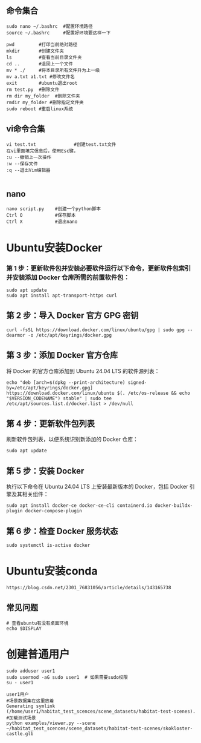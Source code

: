 ## 命令集合

```
sudo nano ~/.bashrc  #配置环境路径
source ~/.bashrc     #配置好环境要这样一下
```



```
pwd         #打印当前绝对路径
mkdir       #创建文件夹
ls          #查看当前目录文件夹  
cd ..       #退回上一个文件
mv * ./     #将本目录所有文件升为上一级
mv a.txt a1.txt #修改文件名
exit        #ubuntu退出root
rm test.py  #删除文件
rm dir my_folder  #删除文件夹
rmdir my_folder #删除指定文件夹
sudo reboot #重启linux系统
```

## vi命令合集

```
vi test.txt              #创建test.txt文件
在vi里面填完信息后，使用Esc键，
:u --撤销上一次操作
:w --保存文件
:q --退出Vim编辑器


```

## nano

```
nano script.py    #创建一个python脚本
Ctrl O            #保存脚本
Ctrl X            #退出nano
```



# Ubuntu安装Docker

### 第 1 步：更新软件包并安装必要软件运行以下命令，更新软件包索引并安装添加 Docker 仓库所需的前置软件包：

```
sudo apt update
sudo apt install apt-transport-https curl
```

## 第 2 步：导入 Docker 官方 GPG 密钥

```
curl -fsSL https://download.docker.com/linux/ubuntu/gpg | sudo gpg --dearmor -o /etc/apt/keyrings/docker.gpg
```

## 第 3 步：添加 Docker 官方仓库

将 Docker 的官方仓库添加到 Ubuntu 24.04 LTS 的软件源列表：

```
echo "deb [arch=$(dpkg --print-architecture) signed-by=/etc/apt/keyrings/docker.gpg] https://download.docker.com/linux/ubuntu $(. /etc/os-release && echo "$VERSION_CODENAME") stable" | sudo tee /etc/apt/sources.list.d/docker.list > /dev/null
```

## 第 4 步：更新软件包列表

刷新软件包列表，以便系统识别新添加的 Docker 仓库：

```
sudo apt update
```

## 第 5 步：安装 Docker

执行以下命令在 Ubuntu 24.04 LTS 上安装最新版本的 Docker，包括 Docker 引擎及其相关组件：

```
sudo apt install docker-ce docker-ce-cli containerd.io docker-buildx-plugin docker-compose-plugin
```

## 第 6 步：检查 Docker 服务状态

```
sudo systemctl is-active docker
```

# Ubuntu安装conda

```
https://blog.csdn.net/2301_76831056/article/details/143165738
```

## 常见问题

```
# 查看ubuntu有没有桌面环境
echo $DISPLAY
```



# 创建普通用户

```
sudo adduser user1
sudo usermod -aG sudo user1  # 如果需要sudo权限
su - user1

user1用户
#场景数据集在这里放着
Generating symlink (/home/user1/habitat_test_scences/scene_datasets/habitat-test-scenes).
#加载测试场景
python examples/viewer.py --scene ~/habitat_test_scences/scene_datasets/habitat-test-scenes/skokloster-castle.glb
```

